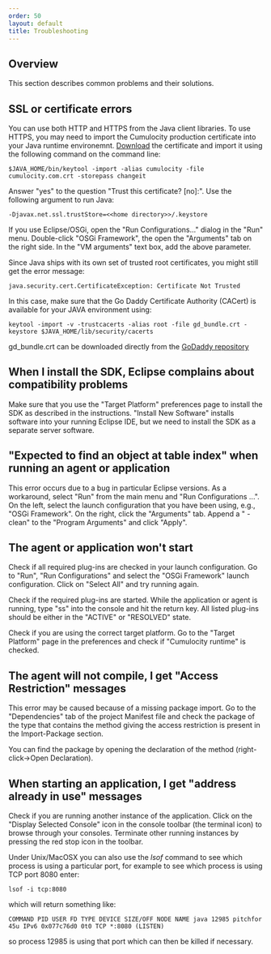 ```yaml
---
order: 50
layout: default
title: Troubleshooting
---
```

## Overview

This section describes common problems and their solutions.

## SSL or certificate errors

You can use both HTTP and HTTPS from the Java client libraries. To use HTTPS, you may need to import the Cumulocity production certificate into your Java runtime environemnt. [Download](/guides/cumulocity.com.cert "cumulocity.com certificate") the certificate and import it using the following command on the command line:

    $JAVA_HOME/bin/keytool -import -alias cumulocity -file cumulocity.com.crt -storepass changeit

Answer "yes" to the question "Trust this certificate? [no]:". Use the following argument to run Java:

    -Djavax.net.ssl.trustStore=<<home directory>>/.keystore

If you use Eclipse/OSGi, open the "Run Configurations..." dialog in the "Run" menu. Double-click "OSGi Framework", the open the "Arguments" tab on the right side. In the "VM arguments" text box, add the above parameter.

Since Java ships with its own set of trusted root certificates, you might still get the error message:

    java.security.cert.CertificateException: Certificate Not Trusted

In this case, make sure that the Go Daddy Certificate Authority (CACert) is available for your JAVA environment using:

    keytool -import -v -trustcacerts -alias root -file gd_bundle.crt -keystore $JAVA_HOME/lib/security/cacerts

gd\_bundle.crt can be downloaded directly from the [GoDaddy repository](https://certs.godaddy.com/anonymous/repository.pki)

## When I install the SDK, Eclipse complains about compatibility problems

Make sure that you use the "Target Platform" preferences page to install the SDK as described in the instructions. "Install New Software" installs software into your running Eclipse IDE, but we need to install the SDK as a separate server software.

## "Expected to find an object at table index" when running an agent or application

This error occurs due to a bug in particular Eclipse versions. As a workaround, select "Run" from the main menu and "Run Configurations ...". On the left, select the launch configuration that you have been using, e.g., "OSGi Framework". On the right, click the "Arguments" tab. Append a " -clean" to the "Program Arguments" and click "Apply".

## The agent or application won't start

Check if all required plug-ins are checked in your launch configuration. Go to "Run", "Run Configurations" and select the "OSGi Framework" launch configuration. Click on "Select All" and try running again.

Check if the required plug-ins are started. While the application or agent is running, type "ss" into the console and hit the return key. All listed plug-ins should be either in the "ACTIVE" or "RESOLVED" state.

Check if you are using the correct target platform. Go to the "Target Platform" page in the preferences and check if "Cumulocity runtime" is checked.

## The agent will not compile, I get "Access Restriction" messages

This error may be caused because of a missing package import. Go to the "Dependencies" tab of the project Manifest file and check the package of the type that contains the method giving the access restriction is present in the Import-Package section.

You can find the package by opening the declaration of the method (right-click-\>Open Declaration).

## When starting an application, I get "address already in use" messages

Check if you are running another instance of the application. Click on the "Display Selected Console" icon in the console toolbar (the terminal icon) to browse through your consoles. Terminate other running instances by pressing the red stop icon in the toolbar.

Under Unix/MacOSX you can also use the *lsof* command to see which process is using a particular port, for example to see which process is using TCP port 8080 enter:

    lsof -i tcp:8080

which will return something like:

    COMMAND PID USER FD TYPE DEVICE SIZE/OFF NODE NAME java 12985 pitchfor 45u IPv6 0x077c76d0 0t0 TCP *:8080 (LISTEN)

so process 12985 is using that port which can then be killed if necessary.
